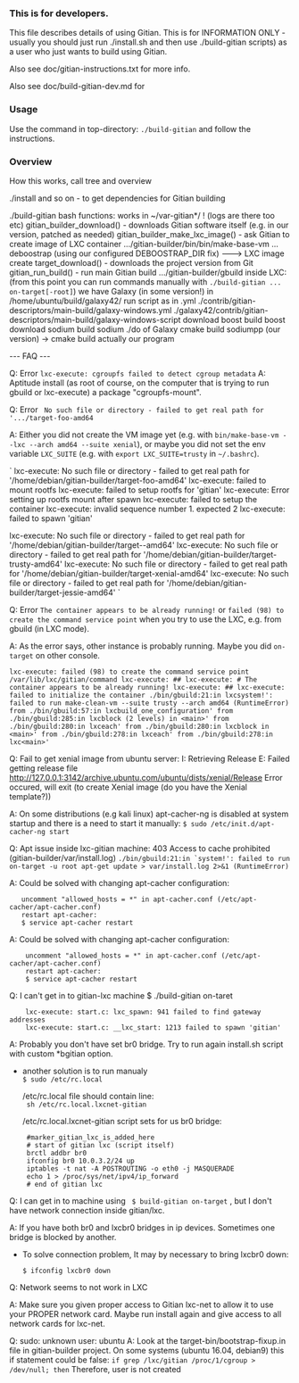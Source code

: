 ### This is for developers.

This file describes details of using Gitian.
This is for INFORMATION ONLY - usually you should just run ./install.sh
and then use ./build-gitian scripts) as a user who just wants to build using Gitian.

Also see doc/gitian-instructions.txt for more info.

Also see doc/build-gitian-dev.md for

### Usage

Use the command in top-directory:
`./build-gitian`
and follow the instructions.

### Overview

How this works, call tree and overview


./install and so on - to get dependencies for Gitian building

./build-gitian
	bash functions:
	works in ~/var-gitian*/ ! (logs are there too etc)
	gitian_builder_download() - downloads Gitian software itself (e.g. in our version, patched as needed)
	gitian_builder_make_lxc_image() - ask Gitian to create image of LXC container
		.../gitian-builder/bin/bin/make-base-vm
			...
			deboostrap (using our configured DEBOOSTRAP_DIR fix)
			---> LXC image create
	target_download() - downloads the project version from Git
	gitian_run_build() - run main Gitian build
		.../gitian-builder/gbuild
			inside LXC: (from this point you can run commands manually with `./build-gitian ... on-target[-root]`)
			we have Galaxy (in some version!) in /home/ubuntu/build/galaxy42/
				run script as in .yml ./contrib/gitian-descriptors/main-build/galaxy-windows.yml
					./galaxy42/contrib/gitian-descriptors/main-build/galaxy-windows-script
						download boost
						build boost
						download sodium
						build sodium
						./do of Galaxy
							cmake
								build sodiumpp (our version) -> cmake
							build actually our program



--- FAQ ---


Q: Error `lxc-execute: cgroupfs failed to detect cgroup metadata`
A: Aptitude install (as root of course, on the computer that is trying to run gbuild or lxc-execute) a package "cgroupfs-mount".



Q: Error ` No such file or directory - failed to get real path for '.../target-foo-amd64`

A: Either you did not create the VM image yet (e.g. with `bin/make-base-vm --lxc --arch amd64 --suite xenial`),
or maybe you did not set the env variable `LXC_SUITE` (e.g. with `export LXC_SUITE=trusty` in `~/.bashrc`).

`
lxc-execute: No such file or directory - failed to get real path for '/home/debian/gitian-builder/target-foo-amd64'
lxc-execute: failed to mount rootfs
lxc-execute: failed to setup rootfs for 'gitian'
lxc-execute: Error setting up rootfs mount after spawn
lxc-execute: failed to setup the container
lxc-execute: invalid sequence number 1. expected 2
lxc-execute: failed to spawn 'gitian'

lxc-execute: No such file or directory - failed to get real path for '/home/debian/gitian-builder/target--amd64'
lxc-execute: No such file or directory - failed to get real path for '/home/debian/gitian-builder/target-trusty-amd64'
lxc-execute: No such file or directory - failed to get real path for '/home/debian/gitian-builder/target-xenial-amd64'
lxc-execute: No such file or directory - failed to get real path for '/home/debian/gitian-builder/target-jessie-amd64'
`



Q: Error `The container appears to be already running!` or `failed (98) to create the command service point` when you try to use
the LXC, e.g. from gbuild (in LXC mode).

A: As the error says, other instance is probably running. Maybe you did `on-target` on other console.

`
lxc-execute: failed (98) to create the command service point /var/lib/lxc/gitian/command
lxc-execute: ##
lxc-execute: # The container appears to be already running!
lxc-execute: ##
lxc-execute: failed to initialize the container
./bin/gbuild:21:in lxcsystem!': failed to run make-clean-vm --suite trusty --arch amd64 (RuntimeError)
from ./bin/gbuild:57:in lxcbuild_one_configuration'
from ./bin/gbuild:285:in lxcblock (2 levels) in <main>'
from ./bin/gbuild:280:in lxceach'
from ./bin/gbuild:280:in lxcblock in <main>'
from ./bin/gbuild:278:in lxceach'
from ./bin/gbuild:278:in lxc<main>'
`



Q:	Fail to get xenial image from ubuntu server:
	I: Retrieving Release
	E: Failed getting release file http://127.0.0.1:3142/archive.ubuntu.com/ubuntu/dists/xenial/Release
	Error occured, will exit (to create Xenial image (do you have the Xenial template?))

A:	On some distributions (e.g kali linux) apt-cacher-ng is disabled at system startup and there is a need to start it manually:
	``` $ sudo /etc/init.d/apt-cacher-ng start ```

Q: Apt issue inside lxc-gitian machine: 403 Access to cache prohibited  (gitian-builder/var/install.log)
	```./bin/gbuild:21:in `system!': failed to run on-target -u root apt-get update > var/install.log 2>&1 (RuntimeError)```


A: Could be solved with changing apt-cacher configuration:
```
   uncomment "allowed_hosts = *" in apt-cacher.conf (/etc/apt-cacher/apt-cacher.conf)
   restart apt-cacher:
   $ service apt-cacher restart
```

A: Could be solved with changing apt-cacher configuration:
```
    uncomment "allowed_hosts = *" in apt-cacher.conf (/etc/apt-cacher/apt-cacher.conf)
    restart apt-cacher:
    $ service apt-cacher restart
```
 
 
Q: I can't get in to gitian-lxc machine $ ./build-gitian on-taret
```
    lxc-execute: start.c: lxc_spawn: 941 failed to find gateway addresses
    lxc-execute: start.c: __lxc_start: 1213 failed to spawn 'gitian'
```
 
A: Probably you don't have set br0 bridge. Try to run again install.sh script with custom *bgitian option.
- another solution is to run manualy  
    ```$ sudo /etc/rc.local```
 
    /etc/rc.local file should contain line:  
    ``` sh /etc/rc.local.lxcnet-gitian```
 
    /etc/rc.local.lxcnet-gitian script sets for us br0 bridge:  
    ``` 
     #marker_gitian_lxc_is_added_here
     # start of gitian lxc (script itself)
     brctl addbr br0 
     ifconfig br0 10.0.3.2/24 up
     iptables -t nat -A POSTROUTING -o eth0 -j MASQUERADE
     echo 1 > /proc/sys/net/ipv4/ip_forward
     # end of gitian lxc 
    ```
 
Q: I can get in to machine using ``` $ build-gitian on-target```  , but  I don't have network connection inside gitian/lxc.
 
A: If you have both br0 and lxcbr0 bridges in ip devices. Sometimes one bridge is blocked by another.
- To solve connection problem, It may by necessary to bring lxcbr0 down:  
     ``` 
     $ ifconfig lxcbr0 down
     ```

Q: Network seems to not work in LXC

A: Make sure you given proper access to Gitian lxc-net to allow it to use your PROPER network card. Maybe run install again and give access to all network cards for lxc-net.

Q: sudo: unknown user: ubuntu
A: Look at the target-bin/bootstrap-fixup.in file in gitian-builder project.
    On some systems (ubuntu 16.04, debian9) this if statement could be false:
    ```
    if grep /lxc/gitian /proc/1/cgroup > /dev/null; then
    ```
    Therefore, user is not created

